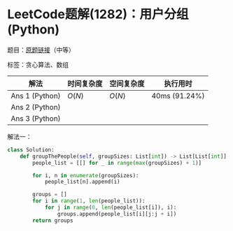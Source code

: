 # LeetCode题解(1282)：用户分组(Python)

题目：[原题链接](https://leetcode-cn.com/problems/group-the-people-given-the-group-size-they-belong-to/)（中等）

标签：贪心算法、数组

| 解法           | 时间复杂度 | 空间复杂度 | 执行用时      |
| -------------- | ---------- | ---------- | ------------- |
| Ans 1 (Python) | $O(N)$     | $O(N)$     | 40ms (91.24%) |
| Ans 2 (Python) |            |            |               |
| Ans 3 (Python) |            |            |               |

解法一：

```python
class Solution:
    def groupThePeople(self, groupSizes: List[int]) -> List[List[int]]:
        people_list = [[] for _ in range(max(groupSizes) + 1)]

        for i, n in enumerate(groupSizes):
            people_list[n].append(i)

        groups = []
        for i in range(1, len(people_list)):
            for j in range(0, len(people_list[i]), i):
                groups.append(people_list[i][j:j + i])
        return groups
```

